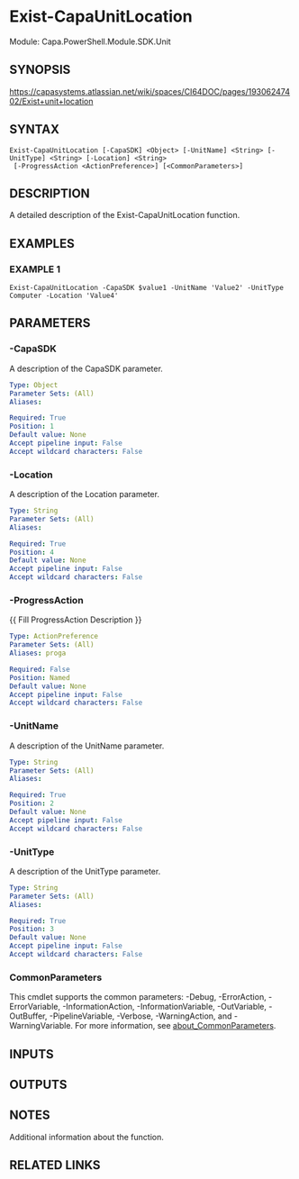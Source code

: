 # Exist-CapaUnitLocation

Module: Capa.PowerShell.Module.SDK.Unit

## SYNOPSIS
https://capasystems.atlassian.net/wiki/spaces/CI64DOC/pages/19306247402/Exist+unit+location

## SYNTAX

```
Exist-CapaUnitLocation [-CapaSDK] <Object> [-UnitName] <String> [-UnitType] <String> [-Location] <String>
 [-ProgressAction <ActionPreference>] [<CommonParameters>]
```

## DESCRIPTION
A detailed description of the Exist-CapaUnitLocation function.

## EXAMPLES

### EXAMPLE 1
```
Exist-CapaUnitLocation -CapaSDK $value1 -UnitName 'Value2' -UnitType Computer -Location 'Value4'
```

## PARAMETERS

### -CapaSDK
A description of the CapaSDK parameter.

```yaml
Type: Object
Parameter Sets: (All)
Aliases:

Required: True
Position: 1
Default value: None
Accept pipeline input: False
Accept wildcard characters: False
```

### -Location
A description of the Location parameter.

```yaml
Type: String
Parameter Sets: (All)
Aliases:

Required: True
Position: 4
Default value: None
Accept pipeline input: False
Accept wildcard characters: False
```

### -ProgressAction
{{ Fill ProgressAction Description }}

```yaml
Type: ActionPreference
Parameter Sets: (All)
Aliases: proga

Required: False
Position: Named
Default value: None
Accept pipeline input: False
Accept wildcard characters: False
```

### -UnitName
A description of the UnitName parameter.

```yaml
Type: String
Parameter Sets: (All)
Aliases:

Required: True
Position: 2
Default value: None
Accept pipeline input: False
Accept wildcard characters: False
```

### -UnitType
A description of the UnitType parameter.

```yaml
Type: String
Parameter Sets: (All)
Aliases:

Required: True
Position: 3
Default value: None
Accept pipeline input: False
Accept wildcard characters: False
```

### CommonParameters
This cmdlet supports the common parameters: -Debug, -ErrorAction, -ErrorVariable, -InformationAction, -InformationVariable, -OutVariable, -OutBuffer, -PipelineVariable, -Verbose, -WarningAction, and -WarningVariable. For more information, see [about_CommonParameters](http://go.microsoft.com/fwlink/?LinkID=113216).

## INPUTS

## OUTPUTS

## NOTES
Additional information about the function.

## RELATED LINKS
